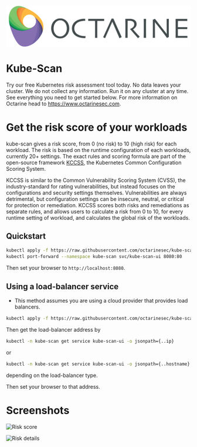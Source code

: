 
<p align="center">
  <img src="./images/octarine_logo.png">
</p>

# Kube-Scan
Try our free Kubernetes risk assessment tool today. No data leaves your cluster. We do not collect any information. Run it on any cluster at any time. See everything you need to get started below. For more information on Octarine head to https://www.octarinesec.com. 

# Get the risk score of your workloads

kube-scan gives a risk score, from 0 (no risk) to 10 (high risk) for each workload. The risk is based on the runtime configuration of each workloads, currently 20+ settings. The exact rules and scoring formula are part of the open-source framework [KCCSS](https://github.com/octarinesec/kccss), the Kubernetes Common Configuration Scoring System. 

KCCSS is similar to the Common Vulnerability Scoring System (CVSS), the industry-standard for rating vulnerabilities, but instead focuses on the configurations and security settings themselves. Vulnerabilities are always detrimental, but configuration settings can be insecure, neutral, or critical for protection or remediation. KCCSS scores both risks and remediations as separate rules, and allows users to calculate a risk from 0 to 10, for every runtime setting of workload, and calculates the global risk of the workloads.

## Quickstart
```bash
kubectl apply -f https://raw.githubusercontent.com/octarinesec/kube-scan/master/kube-scan.yaml
kubectl port-forward --namespace kube-scan svc/kube-scan-ui 8080:80
```

Then set your browser to `http://localhost:8080`.

## Using a load-balancer service
* This method assumes you are using a cloud provider that provides load balancers.
```bash
kubectl apply -f https://raw.githubusercontent.com/octarinesec/kube-scan/master/kube-scan-lb.yaml
```
Then get the load-balancer address by
```bash
kubectl -n kube-scan get service kube-scan-ui -o jsonpath={..ip}
```
or
```bash
kubectl -n kube-scan get service kube-scan-ui -o jsonpath={..hostname}
```
depending on the load-balancer type.

Then set your browser to that address.

# Screenshots

![Risk score](https://info.octarinesec.com/hubfs/home-1.png)

![Risk details](https://info.octarinesec.com/hubfs/risk-expanded.png)
